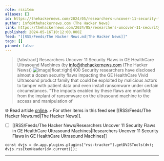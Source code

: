 ```yaml
---
role: rssitem
aliases: []
id: https://thehackernews.com/2024/05/researchers-uncover-11-security-flaws.html
author: info@thehackernews.com (The Hacker News)
link: https://thehackernews.com/2024/05/researchers-uncover-11-security-flaws.html
published: 2024-05-16T10:12:00.000Z
feed: "[[RSS/Feeds/The Hacker News.md|The Hacker News]]"
tags: []
pinned: false
---
```


> [!abstract] Researchers Uncover 11 Security Flaws in GE HealthCare Ultrasound Machines (by info@thehackernews.com (The Hacker News))
> ![image|float:right|400](https://blogger.googleusercontent.com/img/b/R29vZ2xl/AVvXsEj0W6bvR9fzkycXkJJdcnbs_5eE6MI3KteW1cqK4EmjT9CtU3UeHZ9qrBsDt81R0i6Ihyphenhyphen9LKFhwPHDAoHdYzi_rLcg_FZC7x4ddV05oV0ybdTa8rd1Uu-lwxbQbHJeLL2X19HyElBjinJemsN7A8V5cenapqWtdFi0mJjbbAQroZFomNspkugGaARpukihf/s1600/machine.png) Security researchers have disclosed almost a dozen security flaws impacting the GE HealthCare Vivid Ultrasound product family that could be exploited by malicious actors to tamper with patient data and even install ransomware under certain circumstances. "The impacts enabled by these flaws are manifold: from the implant of ransomware on the ultrasound machine to the access and manipulation of

🌐 Read article [online](https://thehackernews.com/2024/05/researchers-uncover-11-security-flaws.html). ⤴ For other items in this feed see [[RSS/Feeds/The Hacker News.md|The Hacker News]].

- [ ] [[RSS/Feeds/The Hacker News/Researchers Uncover 11 Security Flaws in GE HealthCare Ultrasound Machines|Researchers Uncover 11 Security Flaws in GE HealthCare Ultrasound Machines]]

~~~dataviewjs
const dvjs = dv.app.plugins.plugins["rss-tracker"].getDVJSTools(dv);
dvjs.rssItemHeader(dv.current());
~~~

- - -


